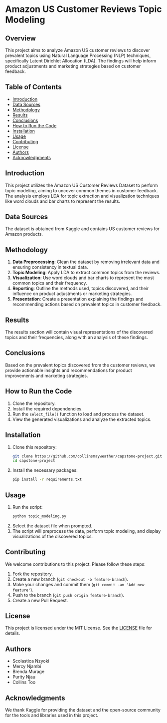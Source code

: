 # Amazon US Customer Reviews Topic Modeling

## Overview
This project aims to analyze Amazon US customer reviews to discover prevalent topics using Natural Language Processing (NLP) techniques, specifically Latent Dirichlet Allocation (LDA). The findings will help inform product adjustments and marketing strategies based on customer feedback.

## Table of Contents
- [Introduction](#introduction)
- [Data Sources](#data-sources)
- [Methodology](#methodology)
- [Results](#results)
- [Conclusions](#conclusions)
- [How to Run the Code](#how-to-run-the-code)
- [Installation](#installation)
- [Usage](#usage)
- [Contributing](#contributing)
- [License](#license)
- [Authors](#authors)
- [Acknowledgments](#acknowledgments)

## Introduction
This project utilizes the Amazon US Customer Reviews Dataset to perform topic modeling, aiming to uncover common themes in customer feedback. The analysis employs LDA for topic extraction and visualization techniques like word clouds and bar charts to represent the results.

## Data Sources
The dataset is obtained from Kaggle and contains US customer reviews for Amazon products.

## Methodology
1. **Data Preprocessing**: Clean the dataset by removing irrelevant data and ensuring consistency in textual data.
2. **Topic Modeling**: Apply LDA to extract common topics from the reviews.
3. **Visualization**: Use word clouds and bar charts to represent the most common topics and their frequency.
4. **Reporting**: Outline the methods used, topics discovered, and their influence on product adjustments or marketing strategies.
5. **Presentation**: Create a presentation explaining the findings and recommending actions based on prevalent topics in customer feedback.

## Results
The results section will contain visual representations of the discovered topics and their frequencies, along with an analysis of these findings.

## Conclusions
Based on the prevalent topics discovered from the customer reviews, we provide actionable insights and recommendations for product improvements and marketing strategies.

## How to Run the Code
1. Clone the repository.
2. Install the required dependencies.
3. Run the `select_file()` function to load and process the dataset.
4. View the generated visualizations and analyze the extracted topics.

## Installation
1. Clone this repository:
   ```sh
   git clone https://github.com/collinsmayweather/capstone-project.git
   cd capstone-project

    ```
2. Install the necessary packages:
    ```bash
    pip install -r requirements.txt
    ```

## Usage
1. Run the script:
    ```bash
    python topic_modeling.py
    ```
2. Select the dataset file when prompted.
3. The script will preprocess the data, perform topic modeling, and display visualizations of the discovered topics.

## Contributing
We welcome contributions to this project. Please follow these steps:
1. Fork the repository.
2. Create a new branch (`git checkout -b feature-branch`).
3. Make your changes and commit them (`git commit -am 'Add new feature'`).
4. Push to the branch (`git push origin feature-branch`).
5. Create a new Pull Request.

## License
This project is licensed under the MIT License. See the [LICENSE](LICENSE) file for details.

## Authors
- Scolastica Nzyoki
- Mercy Njambi
- Brenda Murage
- Purity Njau
- Collins Too

## Acknowledgments
We thank Kaggle for providing the dataset and the open-source community for the tools and libraries used in this project.
